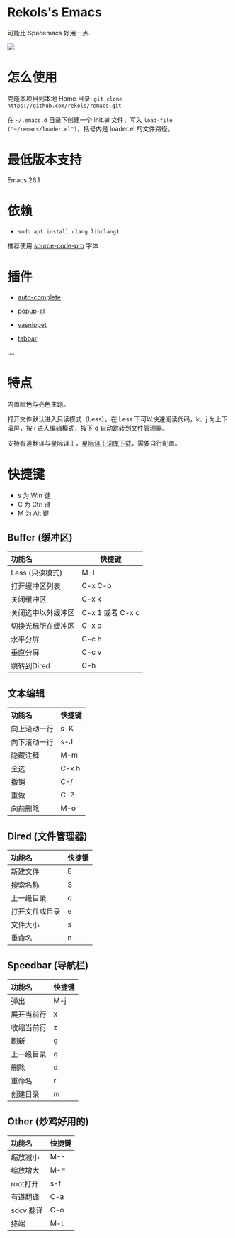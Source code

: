# Rekols's Emacs

可能比 Spacemacs 好用一点.

![](https://github.com/rekols/remacs/blob/master/screenshot/20180525104353.png)

# 怎么使用

克隆本项目到本地 Home 目录: `git clone https://github.com/rekols/remacs.git`

在 `~/.emacs.d` 目录下创建一个 init.el 文件，写入 `load-file ("~/remacs/loader.el")`，括号内是 loader.el 的文件路径。

# 最低版本支持

Emacs 26.1

# 依赖

* `sudo apt install clang libclang1`

推荐使用 [source-code-pro](https://github.com/adobe-fonts/source-code-pro) 字体

# 插件

* [auto-complete](https://github.com/auto-complete/auto-complete)

* [popup-el](https://github.com/auto-complete/popup-el)

* [yasnippet](https://github.com/joaotavora/yasnippet)

* [tabbar](https://www.emacswiki.org/emacs/TabBarMode)

....

# 特点

内置暗色与亮色主题。

打开文件默认进入只读模式（Less），在 Less 下可以快速阅读代码，k、j 为上下滚屏，按 i 进入编辑模式，按下 q 自动跳转到文件管理器。

支持有道翻译与星际译王，[星际译王词库下载](http://download.huzheng.org/)，需要自行配置。

# 快捷键

* s 为 Win 键
* C 为 Ctrl 键
* M 为 Alt 键

## Buffer (缓冲区)
功能名 | 快捷键
:--- | ---
Less (只读模式) | M-l
打开缓冲区列表 | C-x C-b
关闭缓冲区 | C-x k
关闭选中以外缓冲区 | C-x 1 或者 C-x c
切换光标所在缓冲区 | C-x o
水平分屏 | C-c h
垂直分屏 | C-c v
跳转到Dired | C-h

## 文本编辑
功能名 | 快捷键
:--- | ---
向上滚动一行 | s-K
向下滚动一行 | s-J
隐藏注释 | M-m
全选 | C-x h
撤销 | C-/
重做 | C-?
向前删除 | M-o

## Dired (文件管理器)
功能名 | 快捷键
:--- | ---
新建文件 | E
搜索名称 | S
上一级目录 | q
打开文件或目录 | e
文件大小 | s
重命名 | n

## Speedbar (导航栏)
功能名 | 快捷键
:--- | ---
弹出 | M-j
展开当前行 | x
收缩当前行 | z
刷新 | g
上一级目录 | q
删除 | d
重命名 | r
创建目录 | m

## Other (炒鸡好用的)
功能名 | 快捷键
:--- | ---
缩放减小 | M--
缩放增大 | M-=
root打开 | s-f
有道翻译 | C-a
sdcv 翻译 | C-o
终端 | M-t
